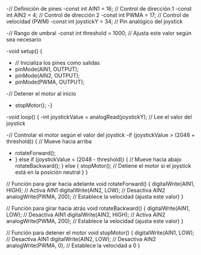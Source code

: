 -// Definición de pines
-const int AIN1 = 16; // Control de dirección 1
-const int AIN2 = 4;  // Control de dirección 2
-const int PWMA = 17; // Control de velocidad (PWM)
-const int joystickY = 34; // Pin analógico del joystick

-// Rango de umbral
-const int threshold = 1000; // Ajusta este valor según sea necesario

-void setup() {
 - // Inicializa los pines como salidas
 - pinMode(AIN1, OUTPUT);
 - pinMode(AIN2, OUTPUT);
 - pinMode(PWMA, OUTPUT);
  
  -// Detener el motor al inicio
 - stopMotor();
-}

-void loop() {
  -int joystickValue = analogRead(joystickY); // Lee el valor del joystick

  -// Controlar el motor según el valor del joystick
  -if (joystickValue > (2048 + threshold)) { // Mueve hacia arriba
  -  rotateForward();
 - } 
  else if (joystickValue < (2048 - threshold)) { // Mueve hacia abajo
    rotateBackward();
  } 
  else {
    stopMotor(); // Detiene el motor si el joystick está en la posición neutral
  }
}

// Función para girar hacia adelante
void rotateForward() {
  digitalWrite(AIN1, HIGH); // Activa AIN1
  digitalWrite(AIN2, LOW);  // Desactiva AIN2
  analogWrite(PWMA, 200); // Establece la velocidad (ajusta este valor)
}

// Función para girar hacia atrás
void rotateBackward() {
  digitalWrite(AIN1, LOW);  // Desactiva AIN1
  digitalWrite(AIN2, HIGH); // Activa AIN2
  analogWrite(PWMA, 200); // Establece la velocidad (ajusta este valor)
}

// Función para detener el motor
void stopMotor() {
  digitalWrite(AIN1, LOW);  // Desactiva AIN1
  digitalWrite(AIN2, LOW);  // Desactiva AIN2
  analogWrite(PWMA, 0); // Establece la velocidad a 0
}
